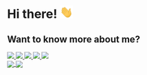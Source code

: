 # Hi there! <img src="https://github.com/nicoproto/nicoproto/blob/main/wave.gif" width="30px">

## Want to know more about me? 
<div>
 <a href="https://dev.to/nicoproto/">
  <img src="https://img.shields.io/badge/Dev.to-red?logo=dev.to&style=for-the-badge" />
 </a>
 <a href="https://nicoproto.medium.com/">
  <img src="https://img.shields.io/badge/Medium-black?logo=medium&style=for-the-badge" />
 </a>
 <a href="https://codepen.io/nicoproto">
  <img src="https://img.shields.io/badge/Codepen-red?logo=codepen&style=for-the-badge" />
 </a>
 <a href="https://www.linkedin.com/in/nicolas-proto/">
  <img src="https://img.shields.io/badge/LinkedIn-black?logo=linkedin&style=for-the-badge" />
 </a>
 <a href="https://www.mangotree.dev">
  <img src="https://img.shields.io/badge/MangoTree-red?logo=mango&style=for-the-badge" />
 </a>
</div> 

<a href="https://github.com/nicoproto">
  <img align="center" src="https://github-readme-stats.vercel.app/api?username=nicoproto&show_icons=true&count_private=true&theme=merko" />
</a>
<a href="https://github.com/nicoproto">
  <img align="center" src="https://github-readme-stats.vercel.app/api/top-langs/?username=nicoproto&layout=compact&theme=merko" />
</a>
<!--

TODO: Add technologies

![vue logo](https://img.shields.io/badge/code-Vue-green?logo=vue.js&style=for-the-badge)
![javascript logo](https://img.shields.io/badge/code-JavaScript-green?logo=JavaScript&style=for-the-badge)
![ruby logo](https://img.shields.io/badge/code-Ruby-green?logo=Ruby&style=for-the-badge)
![ruby on rails logo](https://img.shields.io/badge/code-Ruby_on_Rails-green?logo=ruby-on-rails&style=for-the-badge)
![css logo](https://img.shields.io/badge/code-CSS-green?logo=css&style=for-the-badge)

TODO: Add links to my medium articles and codepen


TODO: Add a small intro about myself 

**nicoproto/nicoproto** is a ✨ _special_ ✨ repository because its `README.md` (this file) appears on your GitHub profile.

Here are some ideas to get you started:

- 🔭 I’m currently working on ...
- 🌱 I’m currently learning ...
- 👯 I’m looking to collaborate on ...
- 🤔 I’m looking for help with ...
- 💬 Ask me about ...
- 📫 How to reach me: ...
- 😄 Pronouns: ...
- ⚡ Fun fact: ...
-->
